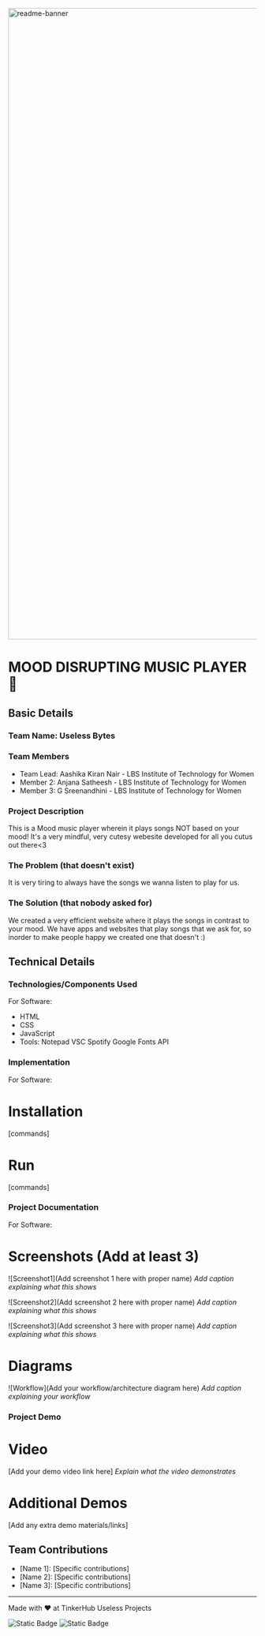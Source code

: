 <img width="1280" alt="readme-banner" src="https://github.com/user-attachments/assets/35332e92-44cb-425b-9dff-27bcf1023c6c">

# MOOD DISRUPTING MUSIC PLAYER 🎯


## Basic Details
### Team Name: Useless Bytes


### Team Members
- Team Lead: Aashika Kiran Nair - LBS Institute of Technology for Women 
- Member 2: Anjana Satheesh - LBS Institute of Technology for Women 
- Member 3: G Sreenandhini - LBS Institute of Technology for Women 

### Project Description
This is a Mood music player wherein it plays songs NOT based on your mood! It's a very mindful, very cutesy webesite developed for all you cutus out there<3

### The Problem (that doesn't exist)
It is very tiring to always have the songs we wanna listen to play for us.

### The Solution (that nobody asked for)
We created a very efficient website where it plays the songs in contrast to your mood. We have apps and websites that play songs that we ask for, so inorder to make people happy we created one that doesn't :)

## Technical Details
### Technologies/Components Used
For Software:
- HTML
- CSS
- JavaScript
- Tools:
  Notepad
  VSC
  Spotify
  Google Fonts API

### Implementation
For Software:
# Installation
[commands]

# Run
[commands]

### Project Documentation
For Software:

# Screenshots (Add at least 3)
![Screenshot1](Add screenshot 1 here with proper name)
*Add caption explaining what this shows*

![Screenshot2](Add screenshot 2 here with proper name)
*Add caption explaining what this shows*

![Screenshot3](Add screenshot 3 here with proper name)
*Add caption explaining what this shows*

# Diagrams
![Workflow](Add your workflow/architecture diagram here)
*Add caption explaining your workflow*

### Project Demo
# Video
[Add your demo video link here]
*Explain what the video demonstrates*

# Additional Demos
[Add any extra demo materials/links]

## Team Contributions
- [Name 1]: [Specific contributions]
- [Name 2]: [Specific contributions]
- [Name 3]: [Specific contributions]

---
Made with ❤️ at TinkerHub Useless Projects 

![Static Badge](https://img.shields.io/badge/TinkerHub-24?color=%23000000&link=https%3A%2F%2Fwww.tinkerhub.org%2F)
![Static Badge](https://img.shields.io/badge/UselessProject--24-24?link=https%3A%2F%2Fwww.tinkerhub.org%2Fevents%2FQ2Q1TQKX6Q%2FUseless%2520Projects)



